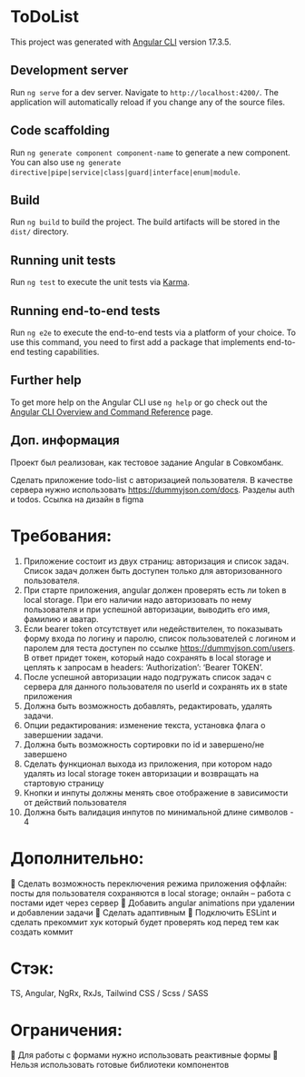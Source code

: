 # ToDoList

This project was generated with [Angular CLI](https://github.com/angular/angular-cli) version 17.3.5.

## Development server

Run `ng serve` for a dev server. Navigate to `http://localhost:4200/`. The application will automatically reload if you change any of the source files.

## Code scaffolding

Run `ng generate component component-name` to generate a new component. You can also use `ng generate directive|pipe|service|class|guard|interface|enum|module`.

## Build

Run `ng build` to build the project. The build artifacts will be stored in the `dist/` directory.

## Running unit tests

Run `ng test` to execute the unit tests via [Karma](https://karma-runner.github.io).

## Running end-to-end tests

Run `ng e2e` to execute the end-to-end tests via a platform of your choice. To use this command, you need to first add a package that implements end-to-end testing capabilities.

## Further help

To get more help on the Angular CLI use `ng help` or go check out the [Angular CLI Overview and Command Reference](https://angular.io/cli) page.

## Доп. информация
Проект был реализован, как тестовое задание Angular в Совкомбанк.

Сделать приложение todo-list с авторизацией пользователя. В качестве сервера нужно использовать https://dummyjson.com/docs. Разделы auth и todos. Ссылка на дизайн в figma
# Требования:
1. Приложение состоит из двух страниц: авторизация и список задач. Список задач должен быть доступен только для авторизованного пользователя.
2. При старте приложения, angular должен проверять есть ли token в local storage. При его наличии надо авторизовать по нему пользователя и при успешной авторизации, выводить его имя, фамилию и аватар.
3. Если bearer token отсутствует или недействителен, то показывать форму входа по логину и паролю, список пользователей с логином и паролем для теста доступен по ссылке https://dummyjson.com/users. В ответ придет токен, который надо сохранять в local storage и цеплять к запросам в headers: ‘Authorization’: ‘Bearer TOKEN’.
4. После успешной авторизации надо подгружать список задач с сервера для данного пользователя по userId и сохранять их в state приложения
5. Должна быть возможность добавлять, редактировать, удалять задачи.
6. Опции редактирования: изменение текста, установка флага о завершении задачи.
7. Должна быть возможность сортировки по id и завершено/не завершено
8. Сделать функционал выхода из приложения, при котором надо удалять из local storage
токен авторизации и возвращать на стартовую страницу
9. Кнопки и инпуты должны менять свое отображение в зависимости от действий
пользователя
10. Должна быть валидация инпутов по минимальной длине символов - 4

# Дополнительно:
 Сделать возможность переключения режима приложения оффлайн: посты для пользователя сохраняются в local storage; онлайн – работа с постами идет через сервер
 Добавить angular animations при удалении и добавлении задачи
 Сделать адаптивным
 Подключить ESLint и сделать прекоммит хук который будет проверять код перед тем
как создать коммит

# Стэк:
TS, Angular, NgRx, RxJs, Tailwind CSS / Scss / SASS

# Ограничения:
 Для работы с формами нужно использовать реактивные формы
 Нельзя использовать готовые библиотеки компонентов



